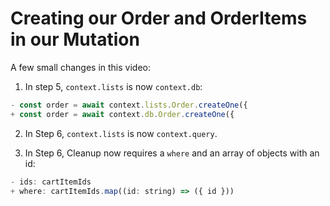 # Creating our Order and OrderItems in our Mutation

A few small changes in this video:

1. In step 5, `context.lists` is now `context.db`:

```ts {diff}
- const order = await context.lists.Order.createOne({
+ const order = await context.db.Order.createOne({
```

2. In Step 6, `context.lists` is now `context.query`.

2. In Step 6, Cleanup now requires a `where` and an array of objects with an id:

```js {diff}
- ids: cartItemIds
+ where: cartItemIds.map((id: string) => ({ id }))
```
